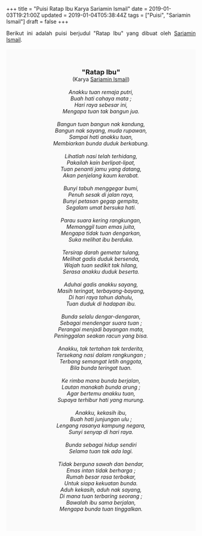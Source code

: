 +++
title = "Puisi Ratap Ibu Karya Sariamin Ismail"
date = 2019-01-03T19:21:00Z
updated = 2019-01-04T05:38:44Z
tags = ["Puisi", "Sariamin Ismail"]
draft = false
+++

<div dir="ltr" style="text-align: left;" trbidi="on"><div style="text-align: justify;">Berikut ini adalah puisi berjudul "Ratap Ibu" yang dibuat oleh <a href="https://id.wikipedia.org/wiki/Sariamin_Ismail" target="_blank">Sariamin Ismail</a>.</div><br /><div style="background: #FAFAFA; font-size: 14px; height: auto; margin: 0 auto; padding: 50px; text-align: center; width: auto;"><span style="font-size: 18px;"><b>"Ratap Ibu"</b></span><br />(Karya <a href="https://www.sekata.web.id/tags/sariamin-ismail" target="_blank">Sariamin Ismail</a>)<br /><br /><i>Anakku tuan remaja putri,<br />Buah hati cahaya mata ;<br />Hari raya sebesar ini,<br />Mengapa tuan tak bangun jua.<br /><br />Bangun tuan bangun nak kandung,<br />Bangun nak sayang, muda rupawan,<br />Sampai hati anakku tuan,<br />Membiarkan bunda duduk berkabung.<br /><br />Lihatlah nasi telah terhidang,<br />Pakailah kain berlipat-lipat,<br />Tuan penanti jamu yang datang,<br />Akan penjelang kaum kerabat.<br /><br />Bunyi tabuh menggegar bumi,<br />Penuh sesak di jalan raya,<br />Bunyi petasan gegap gempita,<br />Segalam umat bersuka hati.<br /><br />Parau suara kering rangkungan,<br />Memanggil tuan emas juita,<br />Mengapa tidak tuan dengarkan,<br />Suka melihat ibu berduka.<br /><br />Tersirap darah gemetar tulang,<br />Melihat gadis duduk bersenda,<br />Wajah tuan sedikit tak hilang,<br />Serasa anakku duduk beserta.<br /><br />Aduhai gadis anakku sayang,<br />Masih teringat, terbayang-bayang,<br />Di hari raya tahun dahulu,<br />Tuan duduk di hadapan ibu.<br /><br />Bunda selalu dengar-dengaran,<br />Sebagai mendengar suara tuan ;<br />Perangai menjadi bayangan mata,<br />Peninggalan seakan racun yang bisa.<br /><br />Anakku, tak tertahan tak terderita,<br />Tersekang nasi dalam rangkungan ;<br />Terbang semangat letih anggota,<br />Bila bunda teringat tuan.<br /><br />Ke rimba mana bunda berjalan,<br />Lautan manakah bunda arung ;<br />Agar bertemu anakku tuan,<br />Supaya terhibur hati yang murung.<br /><br />Anakku, kekasih ibu,<br />Buah hati junjungan ulu ;<br />Lengang rasanya kampung negara,<br />Sunyi senyap di hari raya.<br /><br />Bunda sebagai hidup sendiri<br />Selama tuan tak ada lagi.<br /><br />Tidak berguna sawah dan bendar,<br />Emas intan tidak berharga ;<br />Rumah besar rasa terbakar,<br />Untuk siapa kekuatan bunda.<br />Aduh kekasih, aduh nak sayang,<br />Di mana tuan terbaring seorang ;<br />Bawalah ibu sama berjalan,<br />Mengapa bunda tuan tinggalkan.</i> </div></div>

